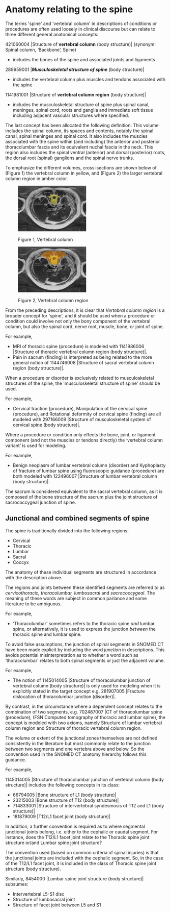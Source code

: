 # Anatomy relating to the spine

The terms 'spine' and 'vertebral column' in descriptions of conditions or procedures are often used loosely in clinical discourse but can relate to three different general anatomical concepts:

421060004 |Structure of **vertebral column** (body structure)| (synonym: Spinal column, ‘Backbone’, Spine)

* includes the bones of the spine and associated joints and ligaments

289959001 |_**Musculoskeletal structure of spine**_ (body structure)|

* includes the vertebral column plus muscles and tendons associated with the spine

1141981001 |Structure of **vertebral column region** (body structure)|

* includes the musculoskeletal structure of spine plus spinal canal, meninges, spinal cord, roots and ganglia and immediate soft tissue including adjacent vascular structures where specified.

The last concept has been allocated the following definition: This volume includes the spinal column, its spaces and contents, notably the spinal canal, spinal meninges and spinal cord. It also includes the muscles associated with the spine within (and including) the anterior and posterior thoracolumbar fascia and its equivalent nuchal fascia in the neck. This region also includes the spinal ventral (anterior) and dorsal (posterior) roots, the dorsal root (spinal) ganglions and the spinal nerve trunks.

To emphasize the different volumes, cross-sections are shown below of (Figure 1) the vertebral column in yellow, and (Figure 2) the larger vertebral column region in amber color.

<figure><img src="../../../../../../.gitbook/assets/image (1) (1) (1) (1).png" alt=""><figcaption><p>Figure 1, Vertebral column</p></figcaption></figure>

<figure><img src="../../../../../../.gitbook/assets/image (3) (1).png" alt=""><figcaption><p>Figure 2, Vertebral column region</p></figcaption></figure>

From the preceding descriptions, it is clear that _Vertebral column region_ is a broader concept for 'spine', and it should be used when a procedure or condition could involve not only the bony component of the vertebral column, but also the spinal cord, nerve root, muscle, bone, or joint of spine.

For example,

* MRI of thoracic spine (procedure) is modeled with 1141986006 |Structure of thoracic vertebral column region (body structure)|.
* Pain in sacrum (finding) is interpreted as being related to the more general notion of 1144746008 |Structure of sacral vertebral column region (body structure)|.

When a procedure or disorder is exclusively related to musculoskeletal structures of the spine, the 'musculoskeletal structure of spine' should be used.

For example,

* Cervical traction (procedure), Manipulation of the cervical spine (procedure), and Rotational deformity of cervical spine (finding) are all modeled with 297166009 |Structure of musculoskeletal system of cervical spine (body structure)|.

Where a procedure or condition only effects the bone, joint, or ligament component (and not the muscles or tendons directly) the ‘vertebral column variant’ is used for modeling.

For example,

* Benign neoplasm of lumbar vertebral column (disorder) and Kyphoplasty of fracture of lumbar spine using fluoroscopic guidance (procedure) are both modeled with 122496007 |Structure of lumbar vertebral column (body structure)|.

The sacrum is considered equivalent to the sacral vertebral column, as it is composed of the bone structure of the sacrum plus the joint structure of sacrococcygeal junction of spine.

## Junctional and combined segments of spine

The spine is traditionally divided into the following regions:

* Cervical
* Thoracic
* Lumbar
* Sacral
* Coccyx

The anatomy of these individual segments are structured in accordance with the description above.

The regions and joints between these identified segments are referred to as _cervicothoracic, thoracolumbar, lumbosacral_ and _sacrococcygeal_. The meaning of these words are subject in common parlance and some literature to be ambiguous.

For example,

* ‘Thoracolumbar’ sometimes refers to the thoracic spine _and_ lumbar spine, or alternatively, it is used to express the junction _between_ the thoracic spine and lumbar spine.

To avoid false assumptions, the junction of spinal segments in SNOMED CT have been made explicit by including the word _junction_ in descriptions. This avoids potential misinterpretation as to whether a word such as ‘thoracolumbar' relates to both spinal segments or just the adjacent volume.

For example,

* The notion of 1145014005 |Structure of thoracolumbar junction of vertebral column (body structure)| is only used for modeling when it is explicitly stated in the target concept e.g. 281907005 |Fracture dislocation of thoracolumbar junction (disorder)|.

By contrast, in the circumstance where a dependent concept relates to the combination of two segments, e.g. 702487007 |CT of thoracolumbar spine (procedure), (FSN Computed tomography of thoracic and lumbar spine), the concept is modeled with two axioms, namely Structure of lumbar vertebral column region and Structure of thoracic vertebral column region.

The volume or extent of the junctional zones themselves are not defined consistently in the literature but most commonly relate to the junction between two segments and one vertebra above and below. So the convention used in the SNOMED CT anatomy hierarchy follows this guidance.

For example,

1145014005 |Structure of thoracolumbar junction of vertebral column (body structure)| includes the following concepts in its class:

* 66794005 |Bone structure of L1 (body structure)|
* 23215003 |Bone structure of T12 (body structure)|
* 714833001 |Structure of intervertebral syndesmosis of T12 and L1 (body structure)|
* 181879009 |T12/L1 facet joint (body structure)|

In addition, a further convention is required as to where segmental junctional joints belong, i.e. either to the cephalic or caudal segment. For instance, does the T12/L1 facet joint relate to the Thoracic spine joint structure or/and Lumbar spine joint structure?

The convention used (based on common criteria of spinal injuries) is that the junctional joints are included with the cephalic segment. So, in the case of the T12/L1 facet joint, it is included in the class of Thoracic spine joint structure (body structure).

Similarly, 8454000 |Lumbar spine joint structure (body structure)| subsumes:

* Intervertebral L5-S1 disc
* Structure of lumbosacral joint
* Structure of facet joint between L5 and S1
